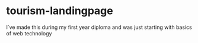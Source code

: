 # tourism-landingpage
I`ve made this during my first year diploma and was just starting with basics of web technology
